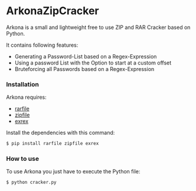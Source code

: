 # ArkonaZipCracker

Arkona is a small and lightweight free to use ZIP and RAR Cracker based on Python.

It contains following features:

  - Generating a Password-List based on a Regex-Expression
  - Using a password List with the Option to start at a custom offset
  - Bruteforcing all Passwords based on a Regex-Expression

### Installation

Arkona requires:
  - [rarfile](https://pypi.org/project/rarfile/)
  - [zipfile](https://docs.python.org/3/library/zipfile.html)
  - [exrex](https://github.com/asciimoo/exrex)

Install the dependencies with this command:

```sh
$ pip install rarfile zipfile exrex
```

### How to use

To use Arkona you just have to execute the Python file:

```sh
$ python cracker.py
```